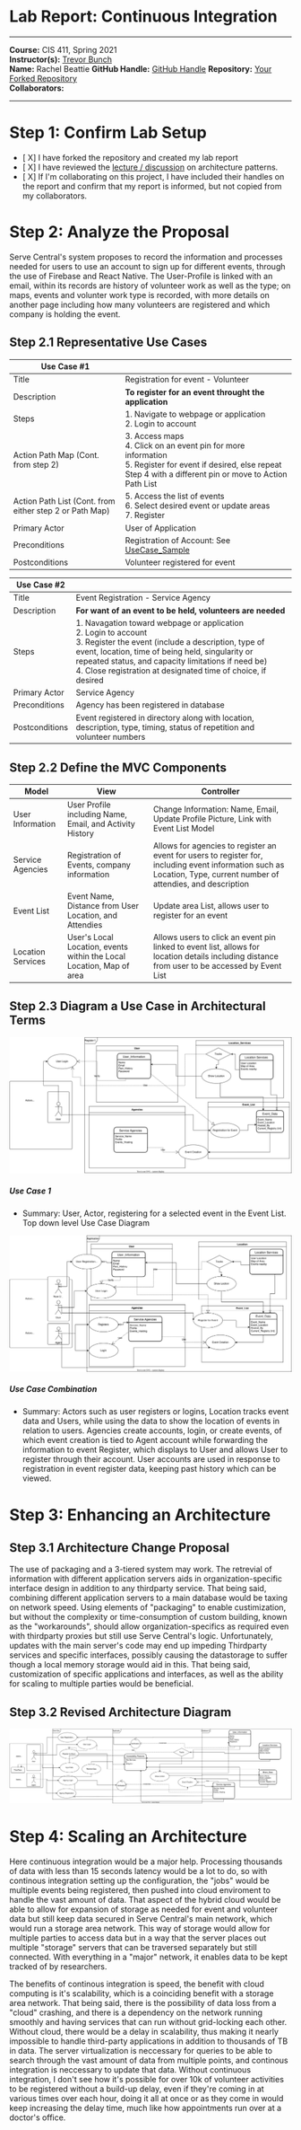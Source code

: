 # Lab Report: Continuous Integration
___
**Course:** CIS 411, Spring 2021  
**Instructor(s):** [Trevor Bunch](https://github.com/trevordbunch)  
**Name:** Rachel Beattie
**GitHub Handle:** [GitHub Handle](https://github.com/R-B1509)
**Repository:** [Your Forked Repository](https://github.com/R-B1509/cis411_lab2_arch)  
**Collaborators:** 
___

# Step 1: Confirm Lab Setup
- [ X] I have forked the repository and created my lab report
- [ X] I have reviewed the [lecture / discussion](../assets/04p1_SolutionArchitectures.pdf) on architecture patterns.
- [ X] If I'm collaborating on this project, I have included their handles on the report and confirm that my report is informed, but not copied from my collaborators.

# Step 2: Analyze the Proposal
Serve Central's system proposes to record the information and processes needed for users to use an account to sign up for different events, through the use of Firebase and React Native. The User-Profile is linked with an email, within its records are history of volunteer work as well as the type; on maps, events and volunter work type is recorded, with more details on another page including  how many volunteers are registered and which company is holding the event.
## Step 2.1 Representative Use Cases  

| Use Case #1 | |
|---|---|
| Title | Registration for event - Volunteer |
| Description| **To register for an event throught the application** | 
|Steps| 1. Navigate to webpage or application<br> 2. Login to account|
|Action Path Map (Cont. from step 2)| 3. Access maps<br> 4. Click on an event pin for more information<br> 5. Register for event if desired, else repeat Step 4 with a different pin or move to Action Path List|
|Action Path List (Cont. from either step 2 or Path Map)| 5. Access the list of events<br> 6. Select desired event or update areas<br> 7. Register|
| Primary Actor | User of Application |
| Preconditions | Registration of Account: See [UseCase_Sample](https://github.com/R-B1509/cis411_lab2_arch/blob/main/assets/UseCase_Sample.md) |
| Postconditions | Volunteer registered for event |

| Use Case #2 | |
|---|---|
| Title | Event Registration - Service Agency|
| Description | **For want of an event to be held, volunteers are needed**|
|Steps| 1. Navagation toward webpage or application<br> 2. Login to account<br> 3. Register the event (include a description, type of event, location, time of being held, singularity or repeated status, and capacity limitations if need be)<br> 4. Close registration at designated time of choice, if desired |
| Primary Actor | Service Agency |
| Preconditions | Agency has been registered in database |
| Postconditions | Event registered in directory along with location, description, type, timing, status of repetition and volunteer numbers |

## Step 2.2 Define the MVC Components

| Model | View | Controller |
|---|---|---|
| User Information | User Profile including Name, Email, and Activity History | Change Information: Name, Email, Update Profile Picture, Link with Event List Model |
| Service Agencies | Registration of Events, company information | Allows for agencies to register an event for users to register for, including event information such as Location, Type, current number of attendies, and description |
| Event List | Event Name, Distance from User Location, and Attendies | Update area List, allows user to register for an event |
| Location Services  | User's Local Location, events within the Local Location, Map of area | Allows users to click an event pin linked to event list, allows for location details including distance from user to be accessed by Event List |

## Step 2.3 Diagram a Use Case in Architectural Terms
![Use Case for App](/assets/UseCaseRegisterForEvent.drawio.svg)
 ##### Use Case 1
- Summary: User, Actor, registering for a selected event in the Event List. Top down level Use Case Diagram
  
![Use Case Combination](/assets/Lab2Diagram.drawio.svg)
##### Use Case Combination
- Summary: Actors such as user registers or logins, Location tracks event data and Users, while using the data to show the location of events in relation to users. Agencies create accounts, login, or create events, of which event creation is tied to Agent account while forwarding the information to event Register, which displays to User and allows User to register through their account. User accounts are used in response to registration in event register data, keeping past history which can be viewed.

# Step 3: Enhancing an Architecture

## Step 3.1 Architecture Change Proposal

<p> The use of packaging and a 3-tiered system may work. The retrevial of information with different application servers aids in organization-specific interface design in addition to any thirdparty service. That being said, combining different application servers to a main database would be taxing on network speed. Using elements of "packaging" to enable custimization, but without the complexity or time-consumption of custom building, known as the "workarounds", should allow organization-specifics as required even with thirdparty proxies but still use Serve Central's logic. Unfortunately, updates with the main server's code may end up impeding Thirdparty services and specific interfaces, possibly causing the datastorage to suffer though a local memory storage would aid in this. That being said, customization of specific applications and interfaces, as well as the ability for scaling to multiple parties would be beneficial.
</p>

## Step 3.2 Revised Architecture Diagram
![Revised Diagram](/assets/Lab2Part3.drawio.svg)


# Step 4: Scaling an Architecture
  <p> Here continuous integration would be a major help. Processing thousands of data with less than 15 seconds latency would be a lot to do, so with continous integration setting up the configuration, the "jobs" would be multiple events being registered, then pushed into cloud enviroment to handle the vast amount of data. That aspect of the hybrid cloud would be able to allow for expansion of storage as needed for event and volunteer data but still keep data secured in Serve Central's main network, which would run a storage area network. This way of storage would allow for multiple parties to access data but in a way that the server places out multiple "storage" servers that can be traversed separately but still connected. With everything in a "major" network, it enables data to be kept tracked of by researchers.
  </p>
  <p> The benefits of continous integration is speed, the benefit with cloud computing is it's scalability, which is a coinciding benefit with a storage area network. That being said, there is the possibility of data loss from a "cloud" crashing, and there is a dependency on the network running smoothly and having services that can run without grid-locking each other. Without cloud, there would be a delay in scalability, thus making it nearly impossible to handle third-party applications in addition to thousands of TB in data. The server virtualization is neccessary for queries to be able to search through the vast amount of data from multiple points, and continous integration is neccessary to update that data. Without continuous integration, I don't see how it's possible for over 10k of volunteer activities to be registered without a build-up delay, even if they're coming in at various times over each hour, doing it all at once or as they come in would keep increasing the delay time, much like how appointments run over at a doctor's office.
  </p>
